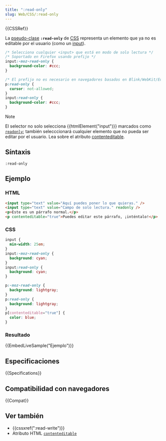 ```yaml
---
title: ":read-only"
slug: Web/CSS/:read-only
---
```


{{CSSRef}}

La [pseudo-clase](/es/docs/Web/CSS/Pseudo-classes) **`:read-only`** de [CSS](/es/docs/Web/CSS) representa un elemento que ya no es editable por el usuario (como un [input](/es/docs/Web/HTML/Element/input)).

```css
/* Selecciona cualquier <input> que está en modo de solo lectura */
/* Soportado en Firefox usando prefijo */
input:-moz-read-only {
  background-color: #ccc;
}

/* El prefijo no es necesario en navegadores basados en Blink/WebKit/Edge  */
p:read-only {
  cursor: not-allowed;
}
input:read-only {
  background-color: #ccc;
}
```

> [!NOTE]
> El selector no solo selecciona {{htmlElement("input")}} marcados como [`readonly`](/es/docs/Web/HTML/Element/input#readonly); también selecccionará cualquier elemento que no pueda ser editar por el usuario. Lea sobre el atributo [contenteditable](/es/docs/Web/HTML/Global_attributes/contenteditable).

## Síntaxis

```
:read-only
```

## Ejemplo

### HTML

```html
<input type="text" value="Aquí puedes poner lo que quieras." />
<input type="text" value="Campo de solo lectura." readonly />
<p>Este es un párrafo normal.</p>
<p contenteditable="true">Puedes editar este párrafo, ¡inténtalo!</p>
```

### CSS

```css
input {
  min-width: 25em;
}
input:-moz-read-only {
  background: cyan;
}
input:read-only {
  background: cyan;
}

p:-moz-read-only {
  background: lightgray;
}
p:read-only {
  background: lightgray;
}
p[contenteditable="true"] {
  color: blue;
}
```

### Resultado

{{EmbedLiveSample("Ejemplo")}}

## Especificaciones

{{Specifications}}

## Compatibilidad con navegadores

{{Compat}}

## Ver también

- {{cssxref(":read-write")}}
- Atributo HTML [`contenteditable`](/es/docs/Web/HTML/Global_attributes#contenteditable)
